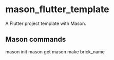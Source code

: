 # mason_flutter_template

A Flutter project template with Mason.

## Mason commands

mason init
mason get
mason make brick_name
